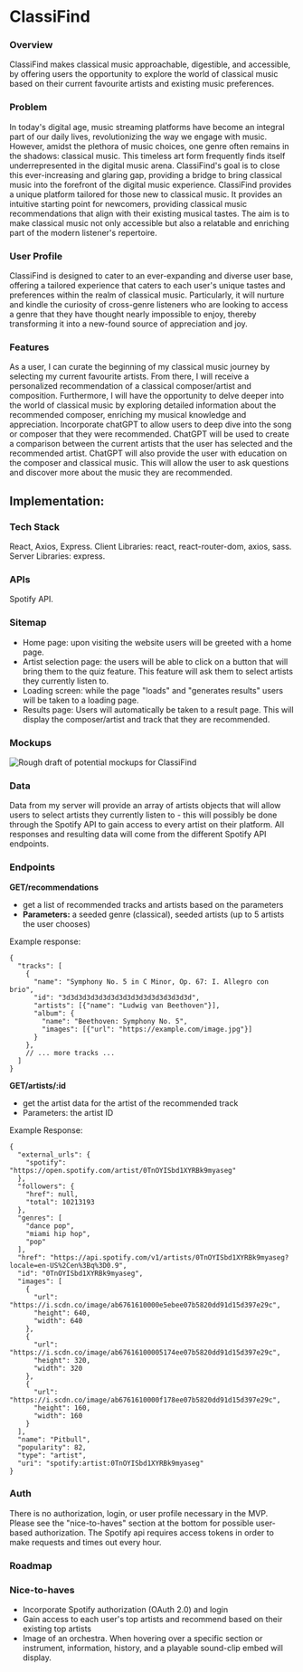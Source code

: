# ClassiFind

### Overview

ClassiFind makes classical music approachable, digestible, and accessible, by offering users the opportunity to explore the world of classical music based on their current favourite artists and existing music preferences.

### Problem

In today's digital age, music streaming platforms have become an integral part of our daily lives, revolutionizing the way we engage with music. However, amidst the plethora of music choices, one genre often remains in the shadows: classical music. This timeless art form frequently finds itself underrepresented in the digital music arena. ClassiFind's goal is to close this ever-increasing and glaring gap, providing a bridge to bring classical music into the forefront of the digital music experience. ClassiFind provides a unique platform tailored for those new to classical music. It provides an intuitive starting point for newcomers, providing classical music recommendations that align with their existing musical tastes. The aim is to make classical music not only accessible but also a relatable and enriching part of the modern listener's repertoire.

### User Profile

ClassiFind is designed to cater to an ever-expanding and diverse user base, offering a tailored experience that caters to each user's unique tastes and preferences within the realm of classical music. Particularly, it will nurture and kindle the curiosity of cross-genre listeners who are looking to access a genre that they have thought nearly impossible to enjoy, thereby transforming it into a new-found source of appreciation and joy.

### Features

As a user, I can curate the beginning of my classical music journey by selecting my current favourite artists. From there, I will receive a personalized recommendation of a classical composer/artist and composition. Furthermore, I will have the opportunity to delve deeper into the world of classical music by exploring detailed information about the recommended composer, enriching my musical knowledge and appreciation. Incorporate chatGPT to allow users to deep dive into the song or composer that they were recommended. ChatGPT will be used to create a comparison between the current artists that the user has selected and the recommended artist. ChatGPT will also provide the user with education on the composer and classical music. This will allow the user to ask questions and discover more about the music they are recommended.

## Implementation:

### Tech Stack

React, Axios, Express. Client Libraries: react, react-router-dom, axios, sass. Server Libraries: express.

### APIs

Spotify API.

### Sitemap

- Home page: upon visiting the website users will be greeted with a home page.
- Artist selection page: the users will be able to click on a button that will bring them to the quiz feature. This feature will ask them to select artists they currently listen to.
- Loading screen: while the page "loads" and "generates results" users will be taken to a loading page.
- Results page: Users will automatically be taken to a result page. This will display the composer/artist and track that they are recommended.

### Mockups
![Rough draft of potential mockups for ClassiFind](./proposal/Mockup.jpg)

### Data

Data from my server will provide an array of artists objects that will allow users to select artists they currently listen to - this will possibly be done through the Spotify API to gain access to every artist on their platform. All responses and resulting data will come from the different Spotify API endpoints.

### Endpoints

**GET/recommendations**

- get a list of recommended tracks and artists based on the parameters
- **Parameters:** a seeded genre (classical), seeded artists (up to 5 artists the user chooses)

Example response:

```
{
  "tracks": [
    {
      "name": "Symphony No. 5 in C Minor, Op. 67: I. Allegro con brio",
      "id": "3d3d3d3d3d3d3d3d3d3d3d3d3d3d3d3d",
      "artists": [{"name": "Ludwig van Beethoven"}],
      "album": {
        "name": "Beethoven: Symphony No. 5",
        "images": [{"url": "https://example.com/image.jpg"}]
      }
    },
    // ... more tracks ...
  ]
}
```

**GET/artists/:id**

- get the artist data for the artist of the recommended track
- Parameters: the artist ID

Example Response:

```
{
  "external_urls": {
    "spotify": "https://open.spotify.com/artist/0TnOYISbd1XYRBk9myaseg"
  },
  "followers": {
    "href": null,
    "total": 10213193
  },
  "genres": [
    "dance pop",
    "miami hip hop",
    "pop"
  ],
  "href": "https://api.spotify.com/v1/artists/0TnOYISbd1XYRBk9myaseg?locale=en-US%2Cen%3Bq%3D0.9",
  "id": "0TnOYISbd1XYRBk9myaseg",
  "images": [
    {
      "url": "https://i.scdn.co/image/ab6761610000e5ebee07b5820dd91d15d397e29c",
      "height": 640,
      "width": 640
    },
    {
      "url": "https://i.scdn.co/image/ab67616100005174ee07b5820dd91d15d397e29c",
      "height": 320,
      "width": 320
    },
    {
      "url": "https://i.scdn.co/image/ab6761610000f178ee07b5820dd91d15d397e29c",
      "height": 160,
      "width": 160
    }
  ],
  "name": "Pitbull",
  "popularity": 82,
  "type": "artist",
  "uri": "spotify:artist:0TnOYISbd1XYRBk9myaseg"
}
```

### Auth

There is no authorization, login, or user profile necessary in the MVP. Please see the "nice-to-haves" section at the bottom for possible user-based authorization. The Spotify api requires access tokens in order to make requests and times out every hour.

### Roadmap

### Nice-to-haves

- Incorporate Spotify authorization (OAuth 2.0) and login
- Gain access to each user's top artists and recommend based on their existing top artists
- Image of an orchestra. When hovering over a specific section or instrument, information, history, and a playable sound-clip embed will display.
